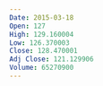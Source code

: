 ```yaml
---
Date: 2015-03-18
Open: 127
High: 129.160004
Low: 126.370003
Close: 128.470001
Adj Close: 121.129906
Volume: 65270900
---
```

